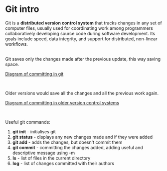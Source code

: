 # Git intro

Git is a **distributed version control system** 
that tracks changes in any set of computer files, 
usually used for coordinating work among programmers 
collaboratively developing source code during software
development. Its goals include speed, data integrity,
and support for distributed, non-linear workflows.

<br />
Git saves only the changes made after the previous 
update, this way saving space.

[Diagram of committing in git](C:\Users\iveta_6esu9b1\PycharmProjects\tech241\Screenshot_1.png)

<br />

Older versions would save all the changes and all the
previous work again.

[Diagram of committing in older version control systems](C:\Users\iveta_6esu9b1\PycharmProjects\tech241\Screenshot_2.png)

<br />

Useful git commands:
1. **git init** - initialises git
2. **git status** - displays any new changes made and
if they were added
3. **git add** - adds the changes, but doesn't commit them
4. **git commit** - committing the changes added, adding useful
and descriptive message using -m
5. **ls** - list of files in the current directory
6. **log** - list of changes committed with their authors

